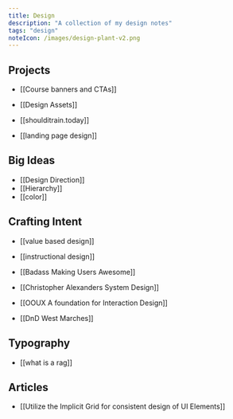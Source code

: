 ```yaml
---
title: Design
description: "A collection of my design notes"
tags: "design"
noteIcon: /images/design-plant-v2.png
---
```



## Projects

- [[Course banners and CTAs]]
- [[Design Assets]]

- [[shoulditrain.today]]

- [[landing page design]]

## Big Ideas

- [[Design Direction]]
- [[Hierarchy]]
- [[color]]

## Crafting Intent

- [[value based design]]

- [[instructional design]]

- [[Badass Making Users Awesome]]
- [[Christopher Alexanders System Design]]

- [[OOUX A foundation for Interaction Design]]
- [[DnD West Marches]]

## Typography

- [[what is a rag]]

## Articles

- [[Utilize the Implicit Grid for consistent design of UI Elements]]

